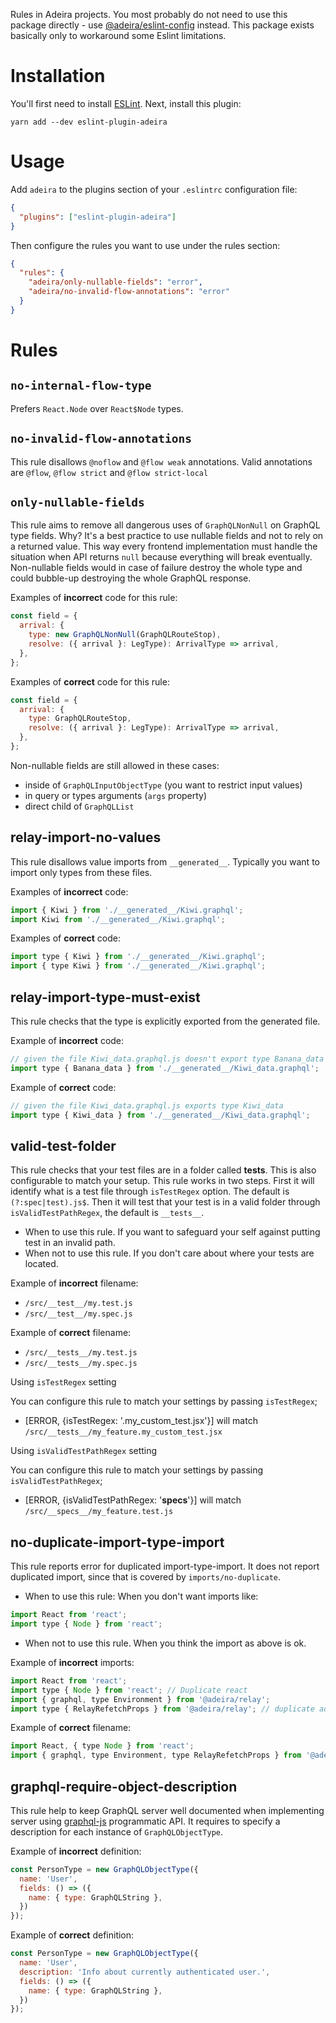 Rules in Adeira projects. You most probably do not need to use this package directly - use [@adeira/eslint-config](https://www.npmjs.com/package/@adeira/eslint-config) instead. This package exists basically only to workaround some Eslint limitations.

# Installation

You'll first need to install [ESLint](http://eslint.org). Next, install this plugin:

```
yarn add --dev eslint-plugin-adeira
```

# Usage

Add `adeira` to the plugins section of your `.eslintrc` configuration file:

```json
{
  "plugins": ["eslint-plugin-adeira"]
}
```

Then configure the rules you want to use under the rules section:

```json
{
  "rules": {
    "adeira/only-nullable-fields": "error",
    "adeira/no-invalid-flow-annotations": "error"
  }
}
```

# Rules

## `no-internal-flow-type`

Prefers `React.Node` over `React$Node` types.

## `no-invalid-flow-annotations`

This rule disallows `@noflow` and `@flow weak` annotations. Valid annotations are `@flow`, `@flow strict` and `@flow strict-local`

## `only-nullable-fields`

This rule aims to remove all dangerous uses of `GraphQLNonNull` on GraphQL type fields. Why? It's a best practice to use nullable fields and not to rely on a returned value. This way every frontend implementation must handle the situation when API returns `null` because everything will break eventually. Non-nullable fields would in case of failure destroy the whole type and could bubble-up destroying the whole GraphQL response.

Examples of **incorrect** code for this rule:

```js
const field = {
  arrival: {
    type: new GraphQLNonNull(GraphQLRouteStop),
    resolve: ({ arrival }: LegType): ArrivalType => arrival,
  },
};
```

Examples of **correct** code for this rule:

```js
const field = {
  arrival: {
    type: GraphQLRouteStop,
    resolve: ({ arrival }: LegType): ArrivalType => arrival,
  },
};
```

Non-nullable fields are still allowed in these cases:

- inside of `GraphQLInputObjectType` (you want to restrict input values)
- in query or types arguments (`args` property)
- direct child of `GraphQLList`

## relay-import-no-values

This rule disallows value imports from `__generated__`. Typically you want to import only types from these files.

Examples of **incorrect** code:

```js
import { Kiwi } from './__generated__/Kiwi.graphql';
import Kiwi from './__generated__/Kiwi.graphql';
```

Examples of **correct** code:

```js
import type { Kiwi } from './__generated__/Kiwi.graphql';
import { type Kiwi } from './__generated__/Kiwi.graphql';
```

## relay-import-type-must-exist

This rule checks that the type is explicitly exported from the generated file.

Example of **incorrect** code:

```js
// given the file Kiwi_data.graphql.js doesn't export type Banana_data
import type { Banana_data } from './__generated__/Kiwi_data.graphql';
```

Example of **correct** code:

```js
// given the file Kiwi_data.graphql.js exports type Kiwi_data
import type { Kiwi_data } from './__generated__/Kiwi_data.graphql';
```

## valid-test-folder

This rule checks that your test files are in a folder called __tests__. This is also configurable to match your setup.
This rule works in two steps. First it will identify what is a test file through `isTestRegex` option. The default is `(?:spec|test).js$`. Then it will test that your test is in a valid folder through `isValidTestPathRegex`, the default is `__tests__`.

- When to use this rule. If you want to safeguard your self against putting test in an invalid path. 
- When not to use this rule. If you don't care about where your tests are located.

Example of **incorrect** filename:

- `/src/__test__/my.test.js`
- `/src/__test__/my.spec.js`

Example of **correct** filename:

- `/src/__tests__/my.test.js`
- `/src/__tests__/my.spec.js`

Using `isTestRegex` setting

You can configure this rule to match your settings by passing `isTestRegex`;
- [ERROR, {isTestRegex: '\.my_custom_test.jsx'}] will match `/src/__tests__/my_feature.my_custom_test.jsx`

Using `isValidTestPathRegex` setting

You can configure this rule to match your settings by passing `isValidTestPathRegex`;
- [ERROR, {isValidTestPathRegex: '__specs__'}] will match `/src/__specs__/my_feature.test.js`


## no-duplicate-import-type-import

This rule reports error for duplicated import-type-import. It does not report duplicated import, since that is covered by `imports/no-duplicate`.

- When to use this rule: When you don't want imports like: 
```js 
import React from 'react';
import type { Node } from 'react';
```

- When not to use this rule. When you think the import as above is ok. 

Example of **incorrect** imports:

```js
import React from 'react';
import type { Node } from 'react'; // Duplicate react
import { graphql, type Environment } from '@adeira/relay';
import type { RelayRefetchProps } from '@adeira/relay'; // duplicate adeira

```

Example of **correct** filename:

```js
import React, { type Node } from 'react';
import { graphql, type Environment, type RelayRefetchProps } from '@adeira/relay';
```

## graphql-require-object-description

This rule help to keep GraphQL server well documented when implementing server using [graphql-js](https://graphql.org/graphql-js/) programmatic API. It requires to specify a description for each instance of `GraphQLObjectType`.

Example of **incorrect** definition:

```js
const PersonType = new GraphQLObjectType({
  name: 'User',
  fields: () => ({
    name: { type: GraphQLString },
  })
});
```

Example of **correct** definition:

```js
const PersonType = new GraphQLObjectType({
  name: 'User',
  description: 'Info about currently authenticated user.',
  fields: () => ({
    name: { type: GraphQLString },
  })
});
```
